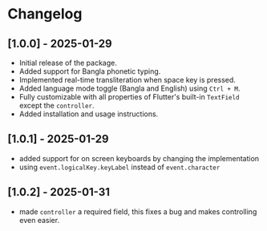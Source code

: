 # Changelog

## [1.0.0] - 2025-01-29
- Initial release of the package.
- Added support for Bangla phonetic typing.
- Implemented real-time transliteration when space key is pressed.
- Added language mode toggle (Bangla and English) using `Ctrl + M`.
- Fully customizable with all properties of Flutter's built-in `TextField` except the `controller`.
- Added installation and usage instructions.

## [1.0.1] - 2025-01-29
- added support for on screen keyboards by changing the implementation
- using `event.logicalKey.keyLabel` instead of `event.character`

## [1.0.2] - 2025-01-31
- made `controller` a required field, this fixes a bug and makes controlling even easier.